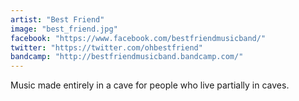 ```yaml
---
artist: "Best Friend"
image: "best_friend.jpg"
facebook: "https://www.facebook.com/bestfriendmusicband/"
twitter: "https://twitter.com/ohbestfriend"
bandcamp: "http://bestfriendmusicband.bandcamp.com/"
---
```

Music made entirely in a cave for people who live partially in caves.
